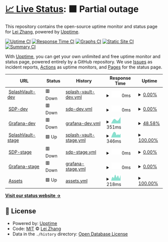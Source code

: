 # [📈 Live Status](https://lei-splashtop.github.io/sep-uptime): <!--live status--> **🟧 Partial outage**

This repository contains the open-source uptime monitor and status page for [Lei Zhang](https://lei-splashtop.github.io/sep-uptime), powered by [Upptime](https://github.com/upptime/upptime).

[![Uptime CI](https://github.com/lei-splashtop/sep-uptime/workflows/Uptime%20CI/badge.svg)](https://github.com/lei-splashtop/sep-uptime/actions?query=workflow%3A%22Uptime+CI%22)
[![Response Time CI](https://github.com/lei-splashtop/sep-uptime/workflows/Response%20Time%20CI/badge.svg)](https://github.com/lei-splashtop/sep-uptime/actions?query=workflow%3A%22Response+Time+CI%22)
[![Graphs CI](https://github.com/lei-splashtop/sep-uptime/workflows/Graphs%20CI/badge.svg)](https://github.com/lei-splashtop/sep-uptime/actions?query=workflow%3A%22Graphs+CI%22)
[![Static Site CI](https://github.com/lei-splashtop/sep-uptime/workflows/Static%20Site%20CI/badge.svg)](https://github.com/lei-splashtop/sep-uptime/actions?query=workflow%3A%22Static+Site+CI%22)
[![Summary CI](https://github.com/lei-splashtop/sep-uptime/workflows/Summary%20CI/badge.svg)](https://github.com/lei-splashtop/sep-uptime/actions?query=workflow%3A%22Summary+CI%22)

With [Upptime](https://upptime.js.org), you can get your own unlimited and free uptime monitor and status page, powered entirely by a GitHub repository. We use [Issues](https://github.com/lei-splashtop/sep-uptime/issues) as incident reports, [Actions](https://github.com/lei-splashtop/sep-uptime/actions) as uptime monitors, and [Pages](https://lei-splashtop.github.io/sep-uptime) for the status page.

<!--start: status pages-->
<!-- This summary is generated by Upptime (https://github.com/upptime/upptime) -->
<!-- Do not edit this manually, your changes will be overwritten -->
<!-- prettier-ignore -->
| URL | Status | History | Response Time | Uptime |
| --- | ------ | ------- | ------------- | ------ |
| <img alt="" src="https://icons.duckduckgo.com/ip3/dev.pwm.splashshield.ai.ico" height="13"> [SplashVault-dev](https://dev.pwm.splashshield.ai/#!/) | 🟥 Down | [splash-vault-dev.yml](https://github.com/lei-splashtop/sep-uptime/commits/HEAD/history/splash-vault-dev.yml) | <details><summary><img alt="Response time graph" src="./graphs/splash-vault-dev/response-time-week.png" height="20"> 0ms</summary><br><a href="https://sep-uptime.splashshield.ai/history/splash-vault-dev"><img alt="Response time 314" src="https://img.shields.io/endpoint?url=https%3A%2F%2Fraw.githubusercontent.com%2Flei-splashtop%2Fsep-uptime%2FHEAD%2Fapi%2Fsplash-vault-dev%2Fresponse-time.json"></a><br><a href="https://sep-uptime.splashshield.ai/history/splash-vault-dev"><img alt="24-hour response time 0" src="https://img.shields.io/endpoint?url=https%3A%2F%2Fraw.githubusercontent.com%2Flei-splashtop%2Fsep-uptime%2FHEAD%2Fapi%2Fsplash-vault-dev%2Fresponse-time-day.json"></a><br><a href="https://sep-uptime.splashshield.ai/history/splash-vault-dev"><img alt="7-day response time 0" src="https://img.shields.io/endpoint?url=https%3A%2F%2Fraw.githubusercontent.com%2Flei-splashtop%2Fsep-uptime%2FHEAD%2Fapi%2Fsplash-vault-dev%2Fresponse-time-week.json"></a><br><a href="https://sep-uptime.splashshield.ai/history/splash-vault-dev"><img alt="30-day response time 263" src="https://img.shields.io/endpoint?url=https%3A%2F%2Fraw.githubusercontent.com%2Flei-splashtop%2Fsep-uptime%2FHEAD%2Fapi%2Fsplash-vault-dev%2Fresponse-time-month.json"></a><br><a href="https://sep-uptime.splashshield.ai/history/splash-vault-dev"><img alt="1-year response time 314" src="https://img.shields.io/endpoint?url=https%3A%2F%2Fraw.githubusercontent.com%2Flei-splashtop%2Fsep-uptime%2FHEAD%2Fapi%2Fsplash-vault-dev%2Fresponse-time-year.json"></a></details> | <details><summary><a href="https://sep-uptime.splashshield.ai/history/splash-vault-dev">0.00%</a></summary><a href="https://sep-uptime.splashshield.ai/history/splash-vault-dev"><img alt="All-time uptime 92.69%" src="https://img.shields.io/endpoint?url=https%3A%2F%2Fraw.githubusercontent.com%2Flei-splashtop%2Fsep-uptime%2FHEAD%2Fapi%2Fsplash-vault-dev%2Fuptime.json"></a><br><a href="https://sep-uptime.splashshield.ai/history/splash-vault-dev"><img alt="24-hour uptime 0.00%" src="https://img.shields.io/endpoint?url=https%3A%2F%2Fraw.githubusercontent.com%2Flei-splashtop%2Fsep-uptime%2FHEAD%2Fapi%2Fsplash-vault-dev%2Fuptime-day.json"></a><br><a href="https://sep-uptime.splashshield.ai/history/splash-vault-dev"><img alt="7-day uptime 0.00%" src="https://img.shields.io/endpoint?url=https%3A%2F%2Fraw.githubusercontent.com%2Flei-splashtop%2Fsep-uptime%2FHEAD%2Fapi%2Fsplash-vault-dev%2Fuptime-week.json"></a><br><a href="https://sep-uptime.splashshield.ai/history/splash-vault-dev"><img alt="30-day uptime 28.58%" src="https://img.shields.io/endpoint?url=https%3A%2F%2Fraw.githubusercontent.com%2Flei-splashtop%2Fsep-uptime%2FHEAD%2Fapi%2Fsplash-vault-dev%2Fuptime-month.json"></a><br><a href="https://sep-uptime.splashshield.ai/history/splash-vault-dev"><img alt="1-year uptime 92.69%" src="https://img.shields.io/endpoint?url=https%3A%2F%2Fraw.githubusercontent.com%2Flei-splashtop%2Fsep-uptime%2FHEAD%2Fapi%2Fsplash-vault-dev%2Fuptime-year.json"></a></details>
| <img alt="" src="https://icons.duckduckgo.com/ip3/dev-spd-cluster.splashshield.ai.ico" height="13"> [SDP-dev](https://dev-spd-cluster.splashshield.ai/login) | 🟥 Down | [sdp-dev.yml](https://github.com/lei-splashtop/sep-uptime/commits/HEAD/history/sdp-dev.yml) | <details><summary><img alt="Response time graph" src="./graphs/sdp-dev/response-time-week.png" height="20"> 0ms</summary><br><a href="https://sep-uptime.splashshield.ai/history/sdp-dev"><img alt="Response time 392" src="https://img.shields.io/endpoint?url=https%3A%2F%2Fraw.githubusercontent.com%2Flei-splashtop%2Fsep-uptime%2FHEAD%2Fapi%2Fsdp-dev%2Fresponse-time.json"></a><br><a href="https://sep-uptime.splashshield.ai/history/sdp-dev"><img alt="24-hour response time 0" src="https://img.shields.io/endpoint?url=https%3A%2F%2Fraw.githubusercontent.com%2Flei-splashtop%2Fsep-uptime%2FHEAD%2Fapi%2Fsdp-dev%2Fresponse-time-day.json"></a><br><a href="https://sep-uptime.splashshield.ai/history/sdp-dev"><img alt="7-day response time 0" src="https://img.shields.io/endpoint?url=https%3A%2F%2Fraw.githubusercontent.com%2Flei-splashtop%2Fsep-uptime%2FHEAD%2Fapi%2Fsdp-dev%2Fresponse-time-week.json"></a><br><a href="https://sep-uptime.splashshield.ai/history/sdp-dev"><img alt="30-day response time 266" src="https://img.shields.io/endpoint?url=https%3A%2F%2Fraw.githubusercontent.com%2Flei-splashtop%2Fsep-uptime%2FHEAD%2Fapi%2Fsdp-dev%2Fresponse-time-month.json"></a><br><a href="https://sep-uptime.splashshield.ai/history/sdp-dev"><img alt="1-year response time 392" src="https://img.shields.io/endpoint?url=https%3A%2F%2Fraw.githubusercontent.com%2Flei-splashtop%2Fsep-uptime%2FHEAD%2Fapi%2Fsdp-dev%2Fresponse-time-year.json"></a></details> | <details><summary><a href="https://sep-uptime.splashshield.ai/history/sdp-dev">0.00%</a></summary><a href="https://sep-uptime.splashshield.ai/history/sdp-dev"><img alt="All-time uptime 44.55%" src="https://img.shields.io/endpoint?url=https%3A%2F%2Fraw.githubusercontent.com%2Flei-splashtop%2Fsep-uptime%2FHEAD%2Fapi%2Fsdp-dev%2Fuptime.json"></a><br><a href="https://sep-uptime.splashshield.ai/history/sdp-dev"><img alt="24-hour uptime 0.00%" src="https://img.shields.io/endpoint?url=https%3A%2F%2Fraw.githubusercontent.com%2Flei-splashtop%2Fsep-uptime%2FHEAD%2Fapi%2Fsdp-dev%2Fuptime-day.json"></a><br><a href="https://sep-uptime.splashshield.ai/history/sdp-dev"><img alt="7-day uptime 0.00%" src="https://img.shields.io/endpoint?url=https%3A%2F%2Fraw.githubusercontent.com%2Flei-splashtop%2Fsep-uptime%2FHEAD%2Fapi%2Fsdp-dev%2Fuptime-week.json"></a><br><a href="https://sep-uptime.splashshield.ai/history/sdp-dev"><img alt="30-day uptime 0.00%" src="https://img.shields.io/endpoint?url=https%3A%2F%2Fraw.githubusercontent.com%2Flei-splashtop%2Fsep-uptime%2FHEAD%2Fapi%2Fsdp-dev%2Fuptime-month.json"></a><br><a href="https://sep-uptime.splashshield.ai/history/sdp-dev"><img alt="1-year uptime 44.55%" src="https://img.shields.io/endpoint?url=https%3A%2F%2Fraw.githubusercontent.com%2Flei-splashtop%2Fsep-uptime%2FHEAD%2Fapi%2Fsdp-dev%2Fuptime-year.json"></a></details>
| <img alt="" src="https://icons.duckduckgo.com/ip3/loki.dev.splashshield.ai.ico" height="13"> [Grafana-dev](https://loki.dev.splashshield.ai/) | 🟥 Down | [grafana-dev.yml](https://github.com/lei-splashtop/sep-uptime/commits/HEAD/history/grafana-dev.yml) | <details><summary><img alt="Response time graph" src="./graphs/grafana-dev/response-time-week.png" height="20"> 351ms</summary><br><a href="https://sep-uptime.splashshield.ai/history/grafana-dev"><img alt="Response time 2756" src="https://img.shields.io/endpoint?url=https%3A%2F%2Fraw.githubusercontent.com%2Flei-splashtop%2Fsep-uptime%2FHEAD%2Fapi%2Fgrafana-dev%2Fresponse-time.json"></a><br><a href="https://sep-uptime.splashshield.ai/history/grafana-dev"><img alt="24-hour response time 0" src="https://img.shields.io/endpoint?url=https%3A%2F%2Fraw.githubusercontent.com%2Flei-splashtop%2Fsep-uptime%2FHEAD%2Fapi%2Fgrafana-dev%2Fresponse-time-day.json"></a><br><a href="https://sep-uptime.splashshield.ai/history/grafana-dev"><img alt="7-day response time 351" src="https://img.shields.io/endpoint?url=https%3A%2F%2Fraw.githubusercontent.com%2Flei-splashtop%2Fsep-uptime%2FHEAD%2Fapi%2Fgrafana-dev%2Fresponse-time-week.json"></a><br><a href="https://sep-uptime.splashshield.ai/history/grafana-dev"><img alt="30-day response time 361" src="https://img.shields.io/endpoint?url=https%3A%2F%2Fraw.githubusercontent.com%2Flei-splashtop%2Fsep-uptime%2FHEAD%2Fapi%2Fgrafana-dev%2Fresponse-time-month.json"></a><br><a href="https://sep-uptime.splashshield.ai/history/grafana-dev"><img alt="1-year response time 2756" src="https://img.shields.io/endpoint?url=https%3A%2F%2Fraw.githubusercontent.com%2Flei-splashtop%2Fsep-uptime%2FHEAD%2Fapi%2Fgrafana-dev%2Fresponse-time-year.json"></a></details> | <details><summary><a href="https://sep-uptime.splashshield.ai/history/grafana-dev">48.58%</a></summary><a href="https://sep-uptime.splashshield.ai/history/grafana-dev"><img alt="All-time uptime 92.17%" src="https://img.shields.io/endpoint?url=https%3A%2F%2Fraw.githubusercontent.com%2Flei-splashtop%2Fsep-uptime%2FHEAD%2Fapi%2Fgrafana-dev%2Fuptime.json"></a><br><a href="https://sep-uptime.splashshield.ai/history/grafana-dev"><img alt="24-hour uptime 0.00%" src="https://img.shields.io/endpoint?url=https%3A%2F%2Fraw.githubusercontent.com%2Flei-splashtop%2Fsep-uptime%2FHEAD%2Fapi%2Fgrafana-dev%2Fuptime-day.json"></a><br><a href="https://sep-uptime.splashshield.ai/history/grafana-dev"><img alt="7-day uptime 48.58%" src="https://img.shields.io/endpoint?url=https%3A%2F%2Fraw.githubusercontent.com%2Flei-splashtop%2Fsep-uptime%2FHEAD%2Fapi%2Fgrafana-dev%2Fuptime-week.json"></a><br><a href="https://sep-uptime.splashshield.ai/history/grafana-dev"><img alt="30-day uptime 87.91%" src="https://img.shields.io/endpoint?url=https%3A%2F%2Fraw.githubusercontent.com%2Flei-splashtop%2Fsep-uptime%2FHEAD%2Fapi%2Fgrafana-dev%2Fuptime-month.json"></a><br><a href="https://sep-uptime.splashshield.ai/history/grafana-dev"><img alt="1-year uptime 92.17%" src="https://img.shields.io/endpoint?url=https%3A%2F%2Fraw.githubusercontent.com%2Flei-splashtop%2Fsep-uptime%2FHEAD%2Fapi%2Fgrafana-dev%2Fuptime-year.json"></a></details>
| <img alt="" src="https://icons.duckduckgo.com/ip3/vault.stage.splashshield.ai.ico" height="13"> [SplashVault-stage](https://vault.stage.splashshield.ai/) | 🟩 Up | [splash-vault-stage.yml](https://github.com/lei-splashtop/sep-uptime/commits/HEAD/history/splash-vault-stage.yml) | <details><summary><img alt="Response time graph" src="./graphs/splash-vault-stage/response-time-week.png" height="20"> 346ms</summary><br><a href="https://sep-uptime.splashshield.ai/history/splash-vault-stage"><img alt="Response time 308" src="https://img.shields.io/endpoint?url=https%3A%2F%2Fraw.githubusercontent.com%2Flei-splashtop%2Fsep-uptime%2FHEAD%2Fapi%2Fsplash-vault-stage%2Fresponse-time.json"></a><br><a href="https://sep-uptime.splashshield.ai/history/splash-vault-stage"><img alt="24-hour response time 351" src="https://img.shields.io/endpoint?url=https%3A%2F%2Fraw.githubusercontent.com%2Flei-splashtop%2Fsep-uptime%2FHEAD%2Fapi%2Fsplash-vault-stage%2Fresponse-time-day.json"></a><br><a href="https://sep-uptime.splashshield.ai/history/splash-vault-stage"><img alt="7-day response time 346" src="https://img.shields.io/endpoint?url=https%3A%2F%2Fraw.githubusercontent.com%2Flei-splashtop%2Fsep-uptime%2FHEAD%2Fapi%2Fsplash-vault-stage%2Fresponse-time-week.json"></a><br><a href="https://sep-uptime.splashshield.ai/history/splash-vault-stage"><img alt="30-day response time 282" src="https://img.shields.io/endpoint?url=https%3A%2F%2Fraw.githubusercontent.com%2Flei-splashtop%2Fsep-uptime%2FHEAD%2Fapi%2Fsplash-vault-stage%2Fresponse-time-month.json"></a><br><a href="https://sep-uptime.splashshield.ai/history/splash-vault-stage"><img alt="1-year response time 308" src="https://img.shields.io/endpoint?url=https%3A%2F%2Fraw.githubusercontent.com%2Flei-splashtop%2Fsep-uptime%2FHEAD%2Fapi%2Fsplash-vault-stage%2Fresponse-time-year.json"></a></details> | <details><summary><a href="https://sep-uptime.splashshield.ai/history/splash-vault-stage">100.00%</a></summary><a href="https://sep-uptime.splashshield.ai/history/splash-vault-stage"><img alt="All-time uptime 99.94%" src="https://img.shields.io/endpoint?url=https%3A%2F%2Fraw.githubusercontent.com%2Flei-splashtop%2Fsep-uptime%2FHEAD%2Fapi%2Fsplash-vault-stage%2Fuptime.json"></a><br><a href="https://sep-uptime.splashshield.ai/history/splash-vault-stage"><img alt="24-hour uptime 100.00%" src="https://img.shields.io/endpoint?url=https%3A%2F%2Fraw.githubusercontent.com%2Flei-splashtop%2Fsep-uptime%2FHEAD%2Fapi%2Fsplash-vault-stage%2Fuptime-day.json"></a><br><a href="https://sep-uptime.splashshield.ai/history/splash-vault-stage"><img alt="7-day uptime 100.00%" src="https://img.shields.io/endpoint?url=https%3A%2F%2Fraw.githubusercontent.com%2Flei-splashtop%2Fsep-uptime%2FHEAD%2Fapi%2Fsplash-vault-stage%2Fuptime-week.json"></a><br><a href="https://sep-uptime.splashshield.ai/history/splash-vault-stage"><img alt="30-day uptime 100.00%" src="https://img.shields.io/endpoint?url=https%3A%2F%2Fraw.githubusercontent.com%2Flei-splashtop%2Fsep-uptime%2FHEAD%2Fapi%2Fsplash-vault-stage%2Fuptime-month.json"></a><br><a href="https://sep-uptime.splashshield.ai/history/splash-vault-stage"><img alt="1-year uptime 99.94%" src="https://img.shields.io/endpoint?url=https%3A%2F%2Fraw.githubusercontent.com%2Flei-splashtop%2Fsep-uptime%2FHEAD%2Fapi%2Fsplash-vault-stage%2Fuptime-year.json"></a></details>
| <img alt="" src="https://icons.duckduckgo.com/ip3/gate.stage.splashshield.ai.ico" height="13"> [SDP-stage](https://gate.stage.splashshield.ai/) | 🟥 Down | [sdp-stage.yml](https://github.com/lei-splashtop/sep-uptime/commits/HEAD/history/sdp-stage.yml) | <details><summary><img alt="Response time graph" src="./graphs/sdp-stage/response-time-week.png" height="20"> 0ms</summary><br><a href="https://sep-uptime.splashshield.ai/history/sdp-stage"><img alt="Response time 301" src="https://img.shields.io/endpoint?url=https%3A%2F%2Fraw.githubusercontent.com%2Flei-splashtop%2Fsep-uptime%2FHEAD%2Fapi%2Fsdp-stage%2Fresponse-time.json"></a><br><a href="https://sep-uptime.splashshield.ai/history/sdp-stage"><img alt="24-hour response time 0" src="https://img.shields.io/endpoint?url=https%3A%2F%2Fraw.githubusercontent.com%2Flei-splashtop%2Fsep-uptime%2FHEAD%2Fapi%2Fsdp-stage%2Fresponse-time-day.json"></a><br><a href="https://sep-uptime.splashshield.ai/history/sdp-stage"><img alt="7-day response time 0" src="https://img.shields.io/endpoint?url=https%3A%2F%2Fraw.githubusercontent.com%2Flei-splashtop%2Fsep-uptime%2FHEAD%2Fapi%2Fsdp-stage%2Fresponse-time-week.json"></a><br><a href="https://sep-uptime.splashshield.ai/history/sdp-stage"><img alt="30-day response time 0" src="https://img.shields.io/endpoint?url=https%3A%2F%2Fraw.githubusercontent.com%2Flei-splashtop%2Fsep-uptime%2FHEAD%2Fapi%2Fsdp-stage%2Fresponse-time-month.json"></a><br><a href="https://sep-uptime.splashshield.ai/history/sdp-stage"><img alt="1-year response time 301" src="https://img.shields.io/endpoint?url=https%3A%2F%2Fraw.githubusercontent.com%2Flei-splashtop%2Fsep-uptime%2FHEAD%2Fapi%2Fsdp-stage%2Fresponse-time-year.json"></a></details> | <details><summary><a href="https://sep-uptime.splashshield.ai/history/sdp-stage">0.00%</a></summary><a href="https://sep-uptime.splashshield.ai/history/sdp-stage"><img alt="All-time uptime 68.78%" src="https://img.shields.io/endpoint?url=https%3A%2F%2Fraw.githubusercontent.com%2Flei-splashtop%2Fsep-uptime%2FHEAD%2Fapi%2Fsdp-stage%2Fuptime.json"></a><br><a href="https://sep-uptime.splashshield.ai/history/sdp-stage"><img alt="24-hour uptime 0.00%" src="https://img.shields.io/endpoint?url=https%3A%2F%2Fraw.githubusercontent.com%2Flei-splashtop%2Fsep-uptime%2FHEAD%2Fapi%2Fsdp-stage%2Fuptime-day.json"></a><br><a href="https://sep-uptime.splashshield.ai/history/sdp-stage"><img alt="7-day uptime 0.00%" src="https://img.shields.io/endpoint?url=https%3A%2F%2Fraw.githubusercontent.com%2Flei-splashtop%2Fsep-uptime%2FHEAD%2Fapi%2Fsdp-stage%2Fuptime-week.json"></a><br><a href="https://sep-uptime.splashshield.ai/history/sdp-stage"><img alt="30-day uptime 0.00%" src="https://img.shields.io/endpoint?url=https%3A%2F%2Fraw.githubusercontent.com%2Flei-splashtop%2Fsep-uptime%2FHEAD%2Fapi%2Fsdp-stage%2Fuptime-month.json"></a><br><a href="https://sep-uptime.splashshield.ai/history/sdp-stage"><img alt="1-year uptime 68.78%" src="https://img.shields.io/endpoint?url=https%3A%2F%2Fraw.githubusercontent.com%2Flei-splashtop%2Fsep-uptime%2FHEAD%2Fapi%2Fsdp-stage%2Fuptime-year.json"></a></details>
| <img alt="" src="https://icons.duckduckgo.com/ip3/devops.controller1-us-west-2.stage.splashshield.ai.ico" height="13"> [Grafana-stage](https://devops.controller1-us-west-2.stage.splashshield.ai/grafana/) | 🟥 Down | [grafana-stage.yml](https://github.com/lei-splashtop/sep-uptime/commits/HEAD/history/grafana-stage.yml) | <details><summary><img alt="Response time graph" src="./graphs/grafana-stage/response-time-week.png" height="20"> 0ms</summary><br><a href="https://sep-uptime.splashshield.ai/history/grafana-stage"><img alt="Response time 356" src="https://img.shields.io/endpoint?url=https%3A%2F%2Fraw.githubusercontent.com%2Flei-splashtop%2Fsep-uptime%2FHEAD%2Fapi%2Fgrafana-stage%2Fresponse-time.json"></a><br><a href="https://sep-uptime.splashshield.ai/history/grafana-stage"><img alt="24-hour response time 0" src="https://img.shields.io/endpoint?url=https%3A%2F%2Fraw.githubusercontent.com%2Flei-splashtop%2Fsep-uptime%2FHEAD%2Fapi%2Fgrafana-stage%2Fresponse-time-day.json"></a><br><a href="https://sep-uptime.splashshield.ai/history/grafana-stage"><img alt="7-day response time 0" src="https://img.shields.io/endpoint?url=https%3A%2F%2Fraw.githubusercontent.com%2Flei-splashtop%2Fsep-uptime%2FHEAD%2Fapi%2Fgrafana-stage%2Fresponse-time-week.json"></a><br><a href="https://sep-uptime.splashshield.ai/history/grafana-stage"><img alt="30-day response time 0" src="https://img.shields.io/endpoint?url=https%3A%2F%2Fraw.githubusercontent.com%2Flei-splashtop%2Fsep-uptime%2FHEAD%2Fapi%2Fgrafana-stage%2Fresponse-time-month.json"></a><br><a href="https://sep-uptime.splashshield.ai/history/grafana-stage"><img alt="1-year response time 356" src="https://img.shields.io/endpoint?url=https%3A%2F%2Fraw.githubusercontent.com%2Flei-splashtop%2Fsep-uptime%2FHEAD%2Fapi%2Fgrafana-stage%2Fresponse-time-year.json"></a></details> | <details><summary><a href="https://sep-uptime.splashshield.ai/history/grafana-stage">0.00%</a></summary><a href="https://sep-uptime.splashshield.ai/history/grafana-stage"><img alt="All-time uptime 5.27%" src="https://img.shields.io/endpoint?url=https%3A%2F%2Fraw.githubusercontent.com%2Flei-splashtop%2Fsep-uptime%2FHEAD%2Fapi%2Fgrafana-stage%2Fuptime.json"></a><br><a href="https://sep-uptime.splashshield.ai/history/grafana-stage"><img alt="24-hour uptime 0.00%" src="https://img.shields.io/endpoint?url=https%3A%2F%2Fraw.githubusercontent.com%2Flei-splashtop%2Fsep-uptime%2FHEAD%2Fapi%2Fgrafana-stage%2Fuptime-day.json"></a><br><a href="https://sep-uptime.splashshield.ai/history/grafana-stage"><img alt="7-day uptime 0.00%" src="https://img.shields.io/endpoint?url=https%3A%2F%2Fraw.githubusercontent.com%2Flei-splashtop%2Fsep-uptime%2FHEAD%2Fapi%2Fgrafana-stage%2Fuptime-week.json"></a><br><a href="https://sep-uptime.splashshield.ai/history/grafana-stage"><img alt="30-day uptime 0.00%" src="https://img.shields.io/endpoint?url=https%3A%2F%2Fraw.githubusercontent.com%2Flei-splashtop%2Fsep-uptime%2FHEAD%2Fapi%2Fgrafana-stage%2Fuptime-month.json"></a><br><a href="https://sep-uptime.splashshield.ai/history/grafana-stage"><img alt="1-year uptime 5.27%" src="https://img.shields.io/endpoint?url=https%3A%2F%2Fraw.githubusercontent.com%2Flei-splashtop%2Fsep-uptime%2FHEAD%2Fapi%2Fgrafana-stage%2Fuptime-year.json"></a></details>
| <img alt="" src="https://icons.duckduckgo.com/ip3/splashlock-assets.splashshield.ai.ico" height="13"> [Assets](http://splashlock-assets.splashshield.ai/) | 🟩 Up | [assets.yml](https://github.com/lei-splashtop/sep-uptime/commits/HEAD/history/assets.yml) | <details><summary><img alt="Response time graph" src="./graphs/assets/response-time-week.png" height="20"> 218ms</summary><br><a href="https://sep-uptime.splashshield.ai/history/assets"><img alt="Response time 283" src="https://img.shields.io/endpoint?url=https%3A%2F%2Fraw.githubusercontent.com%2Flei-splashtop%2Fsep-uptime%2FHEAD%2Fapi%2Fassets%2Fresponse-time.json"></a><br><a href="https://sep-uptime.splashshield.ai/history/assets"><img alt="24-hour response time 298" src="https://img.shields.io/endpoint?url=https%3A%2F%2Fraw.githubusercontent.com%2Flei-splashtop%2Fsep-uptime%2FHEAD%2Fapi%2Fassets%2Fresponse-time-day.json"></a><br><a href="https://sep-uptime.splashshield.ai/history/assets"><img alt="7-day response time 218" src="https://img.shields.io/endpoint?url=https%3A%2F%2Fraw.githubusercontent.com%2Flei-splashtop%2Fsep-uptime%2FHEAD%2Fapi%2Fassets%2Fresponse-time-week.json"></a><br><a href="https://sep-uptime.splashshield.ai/history/assets"><img alt="30-day response time 206" src="https://img.shields.io/endpoint?url=https%3A%2F%2Fraw.githubusercontent.com%2Flei-splashtop%2Fsep-uptime%2FHEAD%2Fapi%2Fassets%2Fresponse-time-month.json"></a><br><a href="https://sep-uptime.splashshield.ai/history/assets"><img alt="1-year response time 283" src="https://img.shields.io/endpoint?url=https%3A%2F%2Fraw.githubusercontent.com%2Flei-splashtop%2Fsep-uptime%2FHEAD%2Fapi%2Fassets%2Fresponse-time-year.json"></a></details> | <details><summary><a href="https://sep-uptime.splashshield.ai/history/assets">100.00%</a></summary><a href="https://sep-uptime.splashshield.ai/history/assets"><img alt="All-time uptime 99.98%" src="https://img.shields.io/endpoint?url=https%3A%2F%2Fraw.githubusercontent.com%2Flei-splashtop%2Fsep-uptime%2FHEAD%2Fapi%2Fassets%2Fuptime.json"></a><br><a href="https://sep-uptime.splashshield.ai/history/assets"><img alt="24-hour uptime 100.00%" src="https://img.shields.io/endpoint?url=https%3A%2F%2Fraw.githubusercontent.com%2Flei-splashtop%2Fsep-uptime%2FHEAD%2Fapi%2Fassets%2Fuptime-day.json"></a><br><a href="https://sep-uptime.splashshield.ai/history/assets"><img alt="7-day uptime 100.00%" src="https://img.shields.io/endpoint?url=https%3A%2F%2Fraw.githubusercontent.com%2Flei-splashtop%2Fsep-uptime%2FHEAD%2Fapi%2Fassets%2Fuptime-week.json"></a><br><a href="https://sep-uptime.splashshield.ai/history/assets"><img alt="30-day uptime 100.00%" src="https://img.shields.io/endpoint?url=https%3A%2F%2Fraw.githubusercontent.com%2Flei-splashtop%2Fsep-uptime%2FHEAD%2Fapi%2Fassets%2Fuptime-month.json"></a><br><a href="https://sep-uptime.splashshield.ai/history/assets"><img alt="1-year uptime 99.98%" src="https://img.shields.io/endpoint?url=https%3A%2F%2Fraw.githubusercontent.com%2Flei-splashtop%2Fsep-uptime%2FHEAD%2Fapi%2Fassets%2Fuptime-year.json"></a></details>

<!--end: status pages-->

[**Visit our status website →**](https://lei-splashtop.github.io/sep-uptime)

## 📄 License

- Powered by: [Upptime](https://github.com/upptime/upptime)
- Code: [MIT](./LICENSE) © [Lei Zhang](https://lei-splashtop.github.io/sep-uptime)
- Data in the `./history` directory: [Open Database License](https://opendatacommons.org/licenses/odbl/1-0/)
